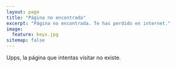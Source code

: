 ```yaml
---
layout: page
title: "Página no encontrada"
excerpt: "Página no encontrada. Te has perdido en internet."
image:
  feature: keys.jpg
sitemap: false
---
```


Upps, la página que intentas visitar no existe.

<script type="text/javascript">
  var GOOG_FIXURL_LANG = 'es';
  var GOOG_FIXURL_SITE = '{{ site.url }}'
</script>
<script type="text/javascript"
  src="http://linkhelp.clients.google.com/tbproxy/lh/wm/fixurl.js">
</script>
